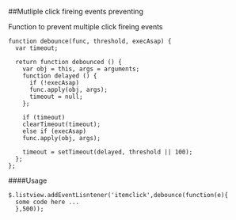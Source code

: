 ##Mutliple click fireing events preventing

Function to prevent multiple click fireing events

```
function debounce(func, threshold, execAsap) {
  var timeout;

  return function debounced () {
    var obj = this, args = arguments;
    function delayed () {
      if (!execAsap)
      func.apply(obj, args);
      timeout = null;
    };

    if (timeout)
    clearTimeout(timeout);
    else if (execAsap)
    func.apply(obj, args);

    timeout = setTimeout(delayed, threshold || 100);
  };
};
```

####Usage

```
$.listview.addEventLisntener('itemclick',debounce(function(e){
  some code here ...
  },500));
```
